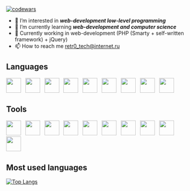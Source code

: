 [![codewars](https://www.codewars.com/users/imsureyoudontneedit/badges/small)](https://www.codewars.com/users/imsureyoudontneedit) 

- 👀 I’m interested in ***web-development low-level programming***
- 🌱 I’m currently learning ***web-development and computer science***
- 👾 Currently working in web-development (PHP (Smarty + self-written framework) + jQuery)
- 📫 How to reach me retr0_tech@internet.ru

## Languages

<img src="https://cdn.jsdelivr.net/gh/devicons/devicon@latest/icons/vuejs/vuejs-original.svg" width="40px" height="40px"/> &nbsp;
<img src="https://cdn.jsdelivr.net/gh/devicons/devicon@latest/icons/php/php-original.svg" width="40px" height="40px"/> &nbsp;
<img src="https://cdn.jsdelivr.net/gh/devicons/devicon@latest/icons/laravel/laravel-original.svg" width="40px" height="40px"/> &nbsp;
<img src="https://cdn.jsdelivr.net/gh/devicons/devicon@latest/icons/javascript/javascript-original.svg" width="40px" height="40px"/> &nbsp;
<img src="https://cdn.jsdelivr.net/gh/devicons/devicon@latest/icons/c/c-original.svg" width="40px" height="40px"/> &nbsp;
<img src="https://cdn.jsdelivr.net/gh/devicons/devicon@latest/icons/cplusplus/cplusplus-original.svg" width="40px" height="40px"/> &nbsp;
<img src="https://cdn.jsdelivr.net/gh/devicons/devicon@latest/icons/csharp/csharp-original.svg" width="40px" height="40px"/> &nbsp;
<img src="https://cdn.jsdelivr.net/gh/devicons/devicon@latest/icons/arduino/arduino-original.svg" width="40px" height="40px"/> &nbsp;
<img src="https://cdn.jsdelivr.net/gh/devicons/devicon@latest/icons/mysql/mysql-original.svg" width="40px" height="40px"/> &nbsp;
          
## Tools

<img src="https://cdn.jsdelivr.net/gh/devicons/devicon@latest/icons/archlinux/archlinux-original.svg" width="40px" height="40px"/> &nbsp;
<img src="https://cdn.jsdelivr.net/gh/devicons/devicon@latest/icons/ubuntu/ubuntu-original.svg" width="40px" height="40px"/> &nbsp;
<img src="https://cdn.jsdelivr.net/gh/devicons/devicon@latest/icons/windows8/windows8-original.svg" width="40px" height="40px"/> &nbsp;
<img src="https://cdn.jsdelivr.net/gh/devicons/devicon@latest/icons/docker/docker-original.svg" width="40px" height="40px"/> &nbsp;
<img src="https://cdn.jsdelivr.net/gh/devicons/devicon@latest/icons/vscode/vscode-original.svg" width="40px" height="40px"/> &nbsp;
<img src="https://cdn.jsdelivr.net/gh/devicons/devicon@latest/icons/apache/apache-original.svg" width="40px" height="40px"/> &nbsp;
<img src="https://cdn.jsdelivr.net/gh/devicons/devicon@latest/icons/postgresql/postgresql-original.svg" width="40px" height="40px"/> &nbsp;
<img src="https://cdn.jsdelivr.net/gh/devicons/devicon@latest/icons/bitbucket/bitbucket-original.svg" width="40px" height="40px"/> &nbsp;
<img src="https://cdn.jsdelivr.net/gh/devicons/devicon@latest/icons/gitlab/gitlab-original.svg" width="40px" height="40px"/> &nbsp;
<img src="https://cdn.jsdelivr.net/gh/devicons/devicon@latest/icons/phpstorm/phpstorm-original.svg" width="40px" height="40px"/> &nbsp;
          
          
## Most used languages

[![Top Langs](https://github-readme-stats.vercel.app/api/top-langs/?username=anuraghazra&layout=compact)](https://github.com/anuraghazra/github-readme-stats)


